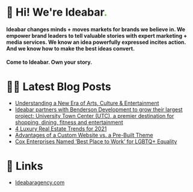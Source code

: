 # 👋 Hi! We're Ideabar<span style="color:#6bbe4a">.</span>

#### Ideabar changes minds + moves markets for brands we believe in. We empower brand leaders to tell valuable stories with expert marketing + media services. We know an idea powerfully expressed incites action. And we know how to make the best ideas convert.
#### Come to Ideabar. Own your story.

# 👩‍💻  Latest Blog Posts
<!-- BLOG-POST-LIST:START -->
- [Understanding a New Era of Arts, Culture & Entertainment](https://ideabaragency.com/understanding-a-new-era-of-arts-culture-entertainment/)
- [Ideabar partners with Benderson Development to grow their largest project: University Town Center (UTC), a premier destination for shopping, dining, fitness and entertainment](https://ideabaragency.com/benderson-development-announcement/)
- [4 Luxury Real Estate Trends for 2021](https://ideabaragency.com/4-luxury-real-estate-trends-for-2021/)
- [Advantages of a Custom Website vs. a Pre-Built Theme](https://ideabaragency.com/advantages-of-a-custom-website-vs-a-pre-built-theme/)
- [Cox Enterprises Named ‘Best Place to Work’ for LGBTQ+ Equality](https://ideabaragency.com/cox-enterprises-named-best-place-to-work-for-lgbtq-equality/)
<!-- BLOG-POST-LIST:END -->

# 🔗  Links
- [Ideabaragency.com](https://ideabaragency.com)
